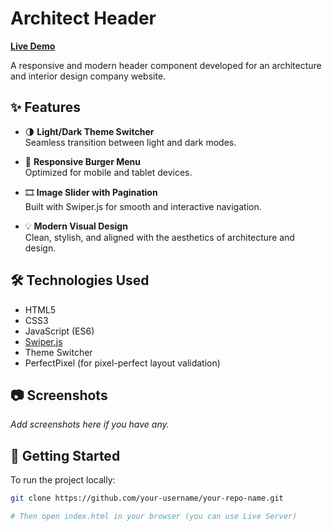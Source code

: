 # Architect Header

**[Live Demo](https://artkruzhkov.github.io/Architect/)**

A responsive and modern header component developed for an architecture and interior design company website.

## ✨ Features

- 🌗 **Light/Dark Theme Switcher**  
  Seamless transition between light and dark modes.

- 📱 **Responsive Burger Menu**  
  Optimized for mobile and tablet devices.

- 🎞️ **Image Slider with Pagination**  
  Built with Swiper.js for smooth and interactive navigation.

- 💡 **Modern Visual Design**  
  Clean, stylish, and aligned with the aesthetics of architecture and design.

## 🛠 Technologies Used

- HTML5  
- CSS3  
- JavaScript (ES6)  
- [Swiper.js](https://swiperjs.com/)  
- Theme Switcher  
- PerfectPixel (for pixel-perfect layout validation)

## 📷 Screenshots

_Add screenshots here if you have any._

## 🚀 Getting Started

To run the project locally:

```bash
git clone https://github.com/your-username/your-repo-name.git

# Then open index.html in your browser (you can use Live Server)
